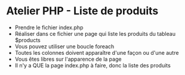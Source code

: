 # Atelier PHP - Liste de produits

- Prendre le fichier index.php
- Réaliser dans ce fichier une page qui liste les produits du tableau $products
- Vous pouvez utiliser une boucle foreach
- Toutes les colonnes doivent apparaître d'une façon ou d'une autre
- Vous êtes libres sur l'apparence de la page
- Il n'y a QUE la page index.php à faire, donc la liste des produits
